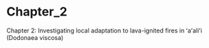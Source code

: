 # Chapter_2
Chapter 2: Investigating local adaptation to lava-ignited fires in ʻaʻaliʻi (Dodonaea viscosa)
